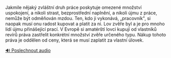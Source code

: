 
Jakmile nějaký zvláštní druh práce poskytuje omezené množství uspokojení, a nikoli strast, bezprostřední naplnění, a nikoli újmu z práce, nemůže být odměňován mzdou. Ten, kdo ji vykonává, „pracovník", si naopak musí onu radost kupovat a platit za ni. Lov zvěře byl a je pro mnoho lidí újmu přinášející prací. V Evropě si amatérští lovci kupují od vlastníků revírů práva zastřelit konkrétní množství zvěře určeného typu. Nákup tohoto práva je oddělen od ceny, která se musí zaplatit za vlastní úlovek.

[🔊 Poslechnout audio](/data/7-paragraphs/audio/chapter_35/para_004-Jakmile-njak-zvltn-druh-prce-poskytuje-omeze.mp3)
